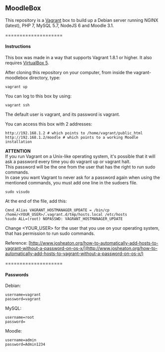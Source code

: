 ## MoodleBox

This repository is a [Vagrant](https://www.vagrantup.com/) box to build up a Debian server running NGINX (latest), PHP 7, MySQL 5.7, NodeJS 6 and Moodle 3.1.

====================
#### Instructions

This box was made in a way that supports Vagrant 1.8.1 or higher. It also requires [VirtualBox 5](https://www.virtualbox.org/).

After cloning this repository on your computer, from inside the vagrant-moodlebox directory, type:
```
vagrant up
```

You can log to this box by using:
```
vagrant ssh
```

The default user is vagrant, and its password is vagrant.

You can access this box with 2 addresses:  
```
http://192.168.1.2 # which points to /home/vagrant/public_html
http://192.168.1.2/moodle # which points to a working Moodle installation
```

**ATTENTION**  
If you run Vagrant on a Unix-like operating system, it's possible that it will ask a password every time you do vagrant up or vagrant halt.  
This password will be the one from the user that has the right to run sudo commands.  
In case you want Vagrant to never ask for a password again when using the mentioned commands, you must add one line in the sudoers file.  
```
sudo visudo
```

At the end of the file, add this:
```
Cmnd_Alias VAGRANT_HOSTMANAGER_UPDATE = /bin/cp /home/<YOUR_USER>/.vagrant.d/tmp/hosts.local /etc/hosts
%sudo ALL=(root) NOPASSWD: VAGRANT_HOSTMANAGER_UPDATE
```

Change <YOUR_USER> for the user that you use on your operating system, that has permission to run sudo commands.

Reference: [http://www.josheaton.org/how-to-automatically-add-hosts-to-vagrant-without-a-password-on-os-x/](http://www.josheaton.org/how-to-automatically-add-hosts-to-vagrant-without-a-password-on-os-x/)

====================
#### Passwords

Debian:  
```
username=vagrant
password=vagrant
```

MySQL:  
```
username=root
password=
```

Moodle:  
```
username=admin
password=Admin1234
```
